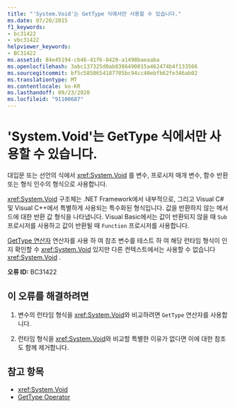 ```yaml
---
title: "'System.Void'는 GetType 식에서만 사용할 수 있습니다."
ms.date: 07/20/2015
f1_keywords:
- bc31422
- vbc31422
helpviewer_keywords:
- BC31422
ms.assetid: 84e45194-cb46-41f6-8420-a1498baeaaba
ms.openlocfilehash: 3abc137325d0ab8386490015a462474b4f133566
ms.sourcegitcommit: bf5c5850654187705bc94cc40ebfb62fe346ab02
ms.translationtype: MT
ms.contentlocale: ko-KR
ms.lasthandoff: 09/23/2020
ms.locfileid: "91100687"
---
```

# <a name="systemvoid-can-only-be-used-in-a-gettype-expression"></a>'System.Void'는 GetType 식에서만 사용할 수 있습니다.

대입문 또는 선언의 식에서 <xref:System.Void> 를 변수, 프로시저 매개 변수, 함수 반환 또는 형식 인수의 형식으로 사용합니다.  
  
 <xref:System.Void> 구조체는 .NET Framework에서 내부적으로, 그리고 Visual C# 및 Visual C++에서 특별하게 사용되는 특수화된 형식입니다. 값을 반환하지 않는 메서드에 대한 반환 값 형식을 나타냅니다. Visual Basic에서는 값이 반환되지 않을 때 `Sub` 프로시저를 사용하고 값이 반환될 때 `Function` 프로시저를 사용합니다.  
  
 [GetType 연산자](../language-reference/operators/gettype-operator.md) 연산자를 사용 하 여 참조 변수를 테스트 하 여 해당 런타임 형식이 인지 확인할 수 <xref:System.Void> 있지만 다른 컨텍스트에서는 사용할 수 없습니다 <xref:System.Void> .  
  
 **오류 ID:** BC31422  
  
## <a name="to-correct-this-error"></a>이 오류를 해결하려면  
  
1. 변수의 런타임 형식을 <xref:System.Void>와 비교하려면 `GetType` 연산자를 사용합니다.  
  
2. 런타임 형식을 <xref:System.Void>와 비교할 특별한 이유가 없다면 이에 대한 참조도 함께 제거합니다.  
  
## <a name="see-also"></a>참고 항목

- <xref:System.Void>
- [GetType Operator](../language-reference/operators/gettype-operator.md)
